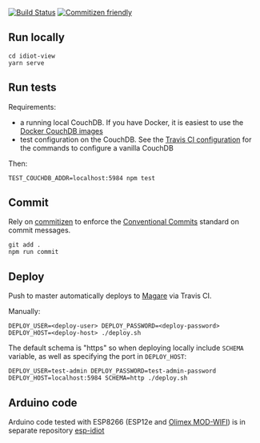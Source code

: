 [![Build Status](https://travis-ci.com/d3alek/magare-idiot.svg?branch=master)](https://travis-ci.com/d3alek/magare-idiot)
[![Commitizen friendly](https://img.shields.io/badge/commitizen-friendly-brightgreen.svg)](http://commitizen.github.io/cz-cli/)

## Run locally

```
cd idiot-view
yarn serve
```

## Run tests

Requirements:
- a running local CouchDB. If you have Docker, it is easiest to use the [Docker CouchDB images](https://hub.docker.com/_/couchdb/)
- test configuration on the CouchDB. See the [Travis CI configuration](.travis.yml) for the commands to configure a vanilla CouchDB 

Then:

```
TEST_COUCHDB_ADDR=localhost:5984 npm test
```

## Commit

Rely on [commitizen](https://github.com/commitizen/cz-cli) to enforce the [Conventional Commits](https://www.conventionalcommits.org) standard on commit messages.

```
git add .
npm run commit
```

## Deploy

Push to master automatically deploys to [Magare](github.com/d3alek/magare) via Travis CI.

Manually:

```
DEPLOY_USER=<deploy-user> DEPLOY_PASSWORD=<deploy-password> DEPLOY_HOST=<deploy-host> ./deploy.sh
```
The default schema is "https" so when deploying locally include `SCHEMA` variable, as well as specifying the port in `DEPLOY_HOST`:

```
DEPLOY_USER=test-admin DEPLOY_PASSWORD=test-admin-password DEPLOY_HOST=localhost:5984 SCHEMA=http ./deploy.sh
```

## Arduino code

Arduino code tested with ESP8266 (ESP12e and [Olimex MOD-WIFI](https://www.olimex.com/Products/IoT/ESP8266/MOD-WIFI-ESP8266-DEV/open-source-hardware)) is in separate repository [esp-idiot](https://github.com/d3alek/esp-idiot)
